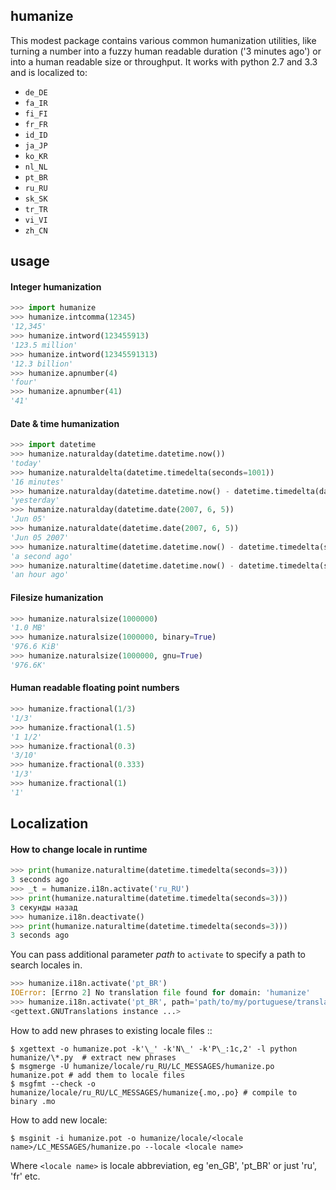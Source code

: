 humanize
-------- 
  
<!-- [![build status](https://secure.travis-ci.org/jmoiron/humanize.png?branch=master)](http://travis-ci.org/jmoiron/humanize) -->

This modest package contains various common humanization utilities, like turning
a number into a fuzzy human readable duration ('3 minutes ago') or into a human
readable size or throughput.  It works with python 2.7 and 3.3 and is localized
to:

- `de_DE`
- `fa_IR`
- `fi_FI`
- `fr_FR`
- `id_ID`
- `ja_JP`
- `ko_KR`
- `nl_NL`
- `pt_BR`
- `ru_RU`
- `sk_SK`
- `tr_TR`
- `vi_VI`
- `zh_CN`

usage
-----

#### Integer humanization

```py
>>> import humanize
>>> humanize.intcomma(12345)
'12,345'
>>> humanize.intword(123455913)
'123.5 million'
>>> humanize.intword(12345591313)
'12.3 billion'
>>> humanize.apnumber(4)
'four'
>>> humanize.apnumber(41)
'41'
``` 

#### Date & time humanization

```py
>>> import datetime
>>> humanize.naturalday(datetime.datetime.now())
'today'
>>> humanize.naturaldelta(datetime.timedelta(seconds=1001))
'16 minutes'
>>> humanize.naturalday(datetime.datetime.now() - datetime.timedelta(days=1))
'yesterday'
>>> humanize.naturalday(datetime.date(2007, 6, 5))
'Jun 05'
>>> humanize.naturaldate(datetime.date(2007, 6, 5))
'Jun 05 2007'
>>> humanize.naturaltime(datetime.datetime.now() - datetime.timedelta(seconds=1))
'a second ago'
>>> humanize.naturaltime(datetime.datetime.now() - datetime.timedelta(seconds=3600))
'an hour ago'
```

#### Filesize humanization

```py
>>> humanize.naturalsize(1000000)
'1.0 MB'
>>> humanize.naturalsize(1000000, binary=True)
'976.6 KiB'
>>> humanize.naturalsize(1000000, gnu=True)
'976.6K'
```

#### Human readable floating point numbers

```py
>>> humanize.fractional(1/3)
'1/3'
>>> humanize.fractional(1.5)
'1 1/2'
>>> humanize.fractional(0.3)
'3/10'
>>> humanize.fractional(0.333)
'1/3'
>>> humanize.fractional(1)
'1'
```

Localization
------------

#### How to change locale in runtime

```py
>>> print(humanize.naturaltime(datetime.timedelta(seconds=3)))
3 seconds ago
>>> _t = humanize.i18n.activate('ru_RU')
>>> print(humanize.naturaltime(datetime.timedelta(seconds=3)))
3 секунды назад
>>> humanize.i18n.deactivate()
>>> print(humanize.naturaltime(datetime.timedelta(seconds=3)))
3 seconds ago
```

You can pass additional parameter *path* to `activate` to specify a path to
search locales in.

```py
>>> humanize.i18n.activate('pt_BR')
IOError: [Errno 2] No translation file found for domain: 'humanize'
>>> humanize.i18n.activate('pt_BR', path='path/to/my/portuguese/translation/')
<gettext.GNUTranslations instance ...>
```

How to add new phrases to existing locale files ::

```shell
$ xgettext -o humanize.pot -k'\_' -k'N\_' -k'P\_:1c,2' -l python humanize/\*.py  # extract new phrases
$ msgmerge -U humanize/locale/ru_RU/LC_MESSAGES/humanize.po humanize.pot # add them to locale files
$ msgfmt --check -o humanize/locale/ru_RU/LC_MESSAGES/humanize{.mo,.po} # compile to binary .mo
```
How to add new locale:

```shell
$ msginit -i humanize.pot -o humanize/locale/<locale name>/LC_MESSAGES/humanize.po --locale <locale name>
```

Where `<locale name>` is locale abbreviation, eg 'en_GB', 'pt_BR' or just 'ru', 'fr' etc.
